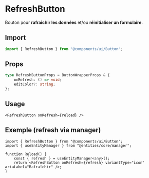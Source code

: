 # RefreshButton

Bouton pour **rafraîchir les données** et/ou **réinitialiser un formulaire**.

## Import

```ts
import { RefreshButton } from "@components/ui/Button";
```

## Props

```ts
type RefreshButtonProps = ButtonWrapperProps & {
    onRefresh: () => void;
    editColor?: string;
};
```

## Usage

```tsx
<RefreshButton onRefresh={reload} />
```

## Exemple (refresh via manager)

```tsx
import { RefreshButton } from "@components/ui/Button";
import { useEntityManager } from "@entities/core/manager";

function Reload() {
    const { refresh } = useEntityManager<any>();
    return <RefreshButton onRefresh={refresh} variantType="icon" ariaLabel="Rafraîchir" />;
}
```
